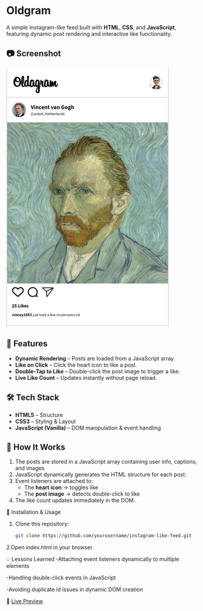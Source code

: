 # Oldgram
A simple Instagram-like feed built with **HTML**, **CSS**, and **JavaScript**, featuring dynamic post rendering and interactive like functionality.

## 📷 Screenshot
![App Screenshot](images/screenshot.png)

## 📌 Features
- **Dynamic Rendering** – Posts are loaded from a JavaScript array.  
- **Like on Click** – Click the heart icon to like a post.  
- **Double-Tap to Like** – Double-click the post image to trigger a like.  
- **Live Like Count** – Updates instantly without page reload.  

## 🛠️ Tech Stack
- **HTML5** – Structure  
- **CSS3** – Styling & Layout  
- **JavaScript (Vanilla)** – DOM manipulation & event handling  

## 🚀 How It Works
1. The posts are stored in a JavaScript array containing user info, captions, and images.  
2. JavaScript dynamically generates the HTML structure for each post.  
3. Event listeners are attached to:  
   - The **heart icon** → toggles like  
   - The **post image** → detects double-click to like  
4. The like count updates immediately in the DOM.  

 📂 Installation & Usage
1. Clone this repository:
   ```bash
   git clone https://github.com/yourusername/instagram-like-feed.git
   ```
2.Open index.html in your browser.

💡 Lessons Learned
-Attaching event listeners dynamically to multiple elements

-Handling double-click events in JavaScript

-Avoiding duplicate id issues in dynamic DOM creation

🔗 [Live Preview](https://myoldgram.netlify.app)

